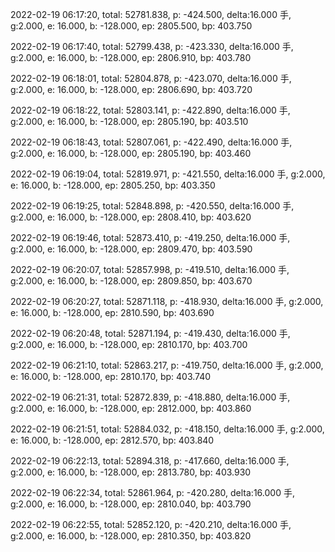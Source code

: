 2022-02-19 06:17:20, total: 52781.838, p: -424.500, delta:16.000 手, g:2.000, e: 16.000, b: -128.000, ep: 2805.500, bp: 403.750

2022-02-19 06:17:40, total: 52799.438, p: -423.330, delta:16.000 手, g:2.000, e: 16.000, b: -128.000, ep: 2806.910, bp: 403.780

2022-02-19 06:18:01, total: 52804.878, p: -423.070, delta:16.000 手, g:2.000, e: 16.000, b: -128.000, ep: 2806.690, bp: 403.720

2022-02-19 06:18:22, total: 52803.141, p: -422.890, delta:16.000 手, g:2.000, e: 16.000, b: -128.000, ep: 2805.190, bp: 403.510

2022-02-19 06:18:43, total: 52807.061, p: -422.490, delta:16.000 手, g:2.000, e: 16.000, b: -128.000, ep: 2805.190, bp: 403.460

2022-02-19 06:19:04, total: 52819.971, p: -421.550, delta:16.000 手, g:2.000, e: 16.000, b: -128.000, ep: 2805.250, bp: 403.350

2022-02-19 06:19:25, total: 52848.898, p: -420.550, delta:16.000 手, g:2.000, e: 16.000, b: -128.000, ep: 2808.410, bp: 403.620

2022-02-19 06:19:46, total: 52873.410, p: -419.250, delta:16.000 手, g:2.000, e: 16.000, b: -128.000, ep: 2809.470, bp: 403.590

2022-02-19 06:20:07, total: 52857.998, p: -419.510, delta:16.000 手, g:2.000, e: 16.000, b: -128.000, ep: 2809.850, bp: 403.670

2022-02-19 06:20:27, total: 52871.118, p: -418.930, delta:16.000 手, g:2.000, e: 16.000, b: -128.000, ep: 2810.590, bp: 403.690

2022-02-19 06:20:48, total: 52871.194, p: -419.430, delta:16.000 手, g:2.000, e: 16.000, b: -128.000, ep: 2810.170, bp: 403.700

2022-02-19 06:21:10, total: 52863.217, p: -419.750, delta:16.000 手, g:2.000, e: 16.000, b: -128.000, ep: 2810.170, bp: 403.740

2022-02-19 06:21:31, total: 52872.839, p: -418.880, delta:16.000 手, g:2.000, e: 16.000, b: -128.000, ep: 2812.000, bp: 403.860

2022-02-19 06:21:51, total: 52884.032, p: -418.150, delta:16.000 手, g:2.000, e: 16.000, b: -128.000, ep: 2812.570, bp: 403.840

2022-02-19 06:22:13, total: 52894.318, p: -417.660, delta:16.000 手, g:2.000, e: 16.000, b: -128.000, ep: 2813.780, bp: 403.930

2022-02-19 06:22:34, total: 52861.964, p: -420.280, delta:16.000 手, g:2.000, e: 16.000, b: -128.000, ep: 2810.040, bp: 403.790

2022-02-19 06:22:55, total: 52852.120, p: -420.210, delta:16.000 手, g:2.000, e: 16.000, b: -128.000, ep: 2810.350, bp: 403.820
